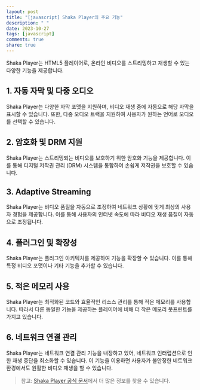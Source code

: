 ```yaml
---
layout: post
title: "[javascript] Shaka Player의 주요 기능"
description: " "
date: 2023-10-27
tags: [javascript]
comments: true
share: true
---
```


Shaka Player는 HTML5 플레이어로, 온라인 비디오를 스트리밍하고 재생할 수 있는 다양한 기능을 제공합니다.

## 1. 자동 자막 및 다중 오디오

Shaka Player는 다양한 자막 포맷을 지원하며, 비디오 재생 중에 자동으로 해당 자막을 표시할 수 있습니다. 또한, 다중 오디오 트랙을 지원하여 사용자가 원하는 언어로 오디오를 선택할 수 있습니다.

## 2. 암호화 및 DRM 지원

Shaka Player는 스트리밍되는 비디오를 보호하기 위한 암호화 기능을 제공합니다. 이를 통해 디지털 저작권 관리 (DRM) 시스템을 통합하여 손쉽게 저작권을 보호할 수 있습니다.

## 3. Adaptive Streaming

Shaka Player는 비디오 품질을 자동으로 조정하여 네트워크 상황에 맞게 최상의 사용자 경험을 제공합니다. 이를 통해 사용자의 인터넷 속도에 따라 비디오 재생 품질이 자동으로 조정됩니다.

## 4. 플러그인 및 확장성

Shaka Player는 플러그인 아키텍처를 제공하여 기능을 확장할 수 있습니다. 이를 통해 특정 비디오 포맷이나 기타 기능을 추가할 수 있습니다.

## 5. 적은 메모리 사용

Shaka Player는 최적화된 코드와 효율적인 리소스 관리를 통해 적은 메모리를 사용합니다. 따라서 다른 동일한 기능을 제공하는 플레이어에 비해 더 작은 메모리 풋프린트를 가지고 있습니다.

## 6. 네트워크 연결 관리

Shaka Player는 네트워크 연결 관리 기능을 내장하고 있어, 네트워크 인터럽션으로 인한 재생 중단을 최소화할 수 있습니다. 이 기능을 이용하면 사용자가 불안정한 네트워크 환경에서도 원활한 비디오 재생을 할 수 있습니다.

> 참고: [Shaka Player 공식 문서](https://shaka-player-demo.appspot.com/docs/api/tutorial-using.html)에서 더 많은 정보를 찾을 수 있습니다.